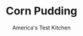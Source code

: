 ---
layout: ../../layouts/MarkdownPostLayout.astro
title: Corn Pudding
author: America's Test Kitchen
pubDate: 2023-03-15
description: "Just say no to canned corn and boxed corn muffin mix."
image_url: https://res.cloudinary.com/hksqkdlah/image/upload/ar_1:1,c_fill,dpr_2.0,f_auto,fl_lossy.progressive.strip_profile,g_faces:auto,q_auto:low,w_344/42427-sfs-corn-pudding-6
tags: ["Side Dishes","American","Vegetables","Puddings, Custards, Gelatins, & Souffles","Thanksgiving"]
calories: 2766
protein: 4
carbohydrates: 30
fats: 
fiber: 1
ingredients: ["1 pound, frozen corn","3/4 cup, heavy cream","1/2 cup (2½ ounces), all-purpose flour","1/3 cup (1⅔ ounces), cornmeal","1/4 cup (1¾ ounces), sugar","1 1/4 teaspoons, salt","1/4 teaspoon, baking soda","1 cup, sour cream","6 tablespoons, unsalted butter, melted","1 , large egg, lightly beaten"]
serves: 8
time: "1¼ hours"
instructions: ["Adjust oven rack to upper-middle position and heat oven to 400 degrees. Grease 8-inch square baking dish. Combine corn and ¼ cup water in microwave-safe bowl. Cover and microwave until corn is tender, about 7 minutes. Drain corn in colander.","Combine cream and 1½ cups corn in blender and process until coarse puree forms, about 30 seconds. Whisk flour, cornmeal, sugar, salt, and baking soda together in large bowl. Whisk sour cream, melted butter, egg, pureed corn mixture, and remaining corn together in separate bowl. Whisk sour cream mixture into flour mixture until combined. Transfer batter to prepared dish.","Bake until edges of pudding are lightly browned and top is slightly puffed, about 35 minutes. Let cool on wire rack for 10 minutes. Serve warm."]
nutrition: ["207 mg Potassium","116 mg Phosphorus","56 mg Calcium","1 mg Iron","19 mg Magnesium","338 mg Sodium","23 g Fat","1 mg Niacin (B3)","6 g Monounsaturated","1 g Polyunsaturated","4 mg Vitamin C","91 mg Cholesterol","14 g Saturated","1 g Fiber","24 µg Folic acid","30 µg Folate (food)","9 g Sugars","2 µg Vitamin K","85 g Water","30 g Carbs","72 µg Folate equivalent (total)","4 g Protein","231 µg Vitamin A","345 kcal Energy","6 g Sugars, added","2766 calories"]
notes: "Note that the corn is divided after being microwaved. You can substitute 1 pound of fresh corn kernels (from about four cobs) for the frozen corn, if desired. To double this recipe, bake the pudding in a 13 by 9-inch baking dish and increase the baking time to 45 to 50 minutes."
---